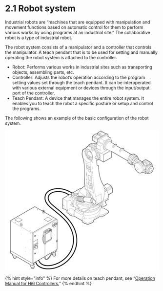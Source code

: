 # 2.1 Robot system

Industrial robots are “machines that are equipped with manipulation and movement functions based on automatic control for them to perform various works by using programs at an industrial site.” The collaborative robot is a type of industrial robot.

The robot system consists of a manipulator and a controller that controls the manipulator. A teach pendant that is to be used for setting and manually operating the robot system is attached to the controller.

* Robot: Performs various works in industrial sites such as transporting objects, assembling parts, etc.
* Controller: Adjusts the robot’s operation according to the program setting values set through the teach pendant. It can be interoperated with various external equipment or devices through the input/output port of the controller. 
* Teach Pendant: A device that manages the entire robot system. It enables you to teach the robot a specific posture or setup and control the programs.

The following shows an example of the basic configuration of the robot system.

![Basic Configuration of the Vertical Articulated Robot System ](../_assets/image_285.png)


{% hint style="info" %}
For more details on teach pendant, see “[Operation Manual for Hi6 Controllers.](https://hrbook-hrc.web.app/#/view/doc-hi6-operation/english-tp630/1-robot-system/README)”
{% endhint %}
